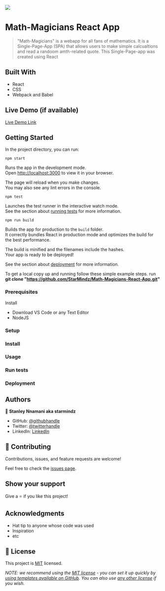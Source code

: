 ![](https://img.shields.io/badge/Microverse-blueviolet)

#  Math-Magicians React App

> "Math-Magicians"  is a webapp for all fans of mathematics. It is a Single-Page-App (SPA) that allows users to make simple calcualtions and read a randoom amth-related quote. This Single-Page-app was created using React


## Built With

- React 
- CSS
- Webpack and Babel

## Live Demo (if available)

[Live Demo Link](https://livedemo.com)


## Getting Started

In the project directory, you can run:

`npm start`

Runs the app in the development mode.\
Open [http://localhost:3000](http://localhost:3000) to view it in your browser.

The page will reload when you make changes.\
You may also see any lint errors in the console.

`npm test`

Launches the test runner in the interactive watch mode.\
See the section about [running tests](https://facebook.github.io/create-react-app/docs/running-tests) for more information.

`npm run build`

Builds the app for production to the `build` folder.\
It correctly bundles React in production mode and optimizes the build for the best performance.

The build is minified and the filenames include the hashes.\
Your app is ready to be deployed!

See the section about [deployment](https://facebook.github.io/create-react-app/docs/deployment) for more information.


To get a local copy up and running follow these simple example steps.
run **git clone "https://github.com/StarMindz/Math-Magicians-React-App.git"**
### Prerequisites
Install
- Download VS Code or any Text Editor
- NodeJS
 
### Setup

### Install

### Usage

### Run tests

### Deployment



## Authors

👤 **Stanley Nnamani aka starmindz**

- GitHub: [@githubhandle](https://github.com/githubhandle)
- Twitter: [@twitterhandle](https://twitter.com/twitterhandle)
- LinkedIn: [LinkedIn](https://linkedin.com/in/linkedinhandle)

## 🤝 Contributing

Contributions, issues, and feature requests are welcome!

Feel free to check the [issues page](../../issues/).

## Show your support

Give a ⭐️ if you like this project!

## Acknowledgments

- Hat tip to anyone whose code was used
- Inspiration
- etc

## 📝 License

This project is [MIT](./LICENSE) licensed.

_NOTE: we recommend using the [MIT license](https://choosealicense.com/licenses/mit/) - you can set it up quickly by [using templates available on GitHub](https://docs.github.com/en/communities/setting-up-your-project-for-healthy-contributions/adding-a-license-to-a-repository). You can also use [any other license](https://choosealicense.com/licenses/) if you wish._
